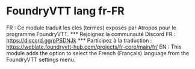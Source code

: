 # FoundryVTT lang fr-FR
FR : 
		Ce module traduit les clés (termes) exposés par Atropos pour le programme FoundryVTT. 
		*** Rejoignez la communauté Discord FR : https://discord.gg/pPSDNJk 
		*** Participez à la traduction : https://weblate.foundryvtt-hub.com/projects/fr-core/main/fr/
EN : 
		This module adds the option to select the French (Français) language from the FoundryVTT settings menu. 
		

